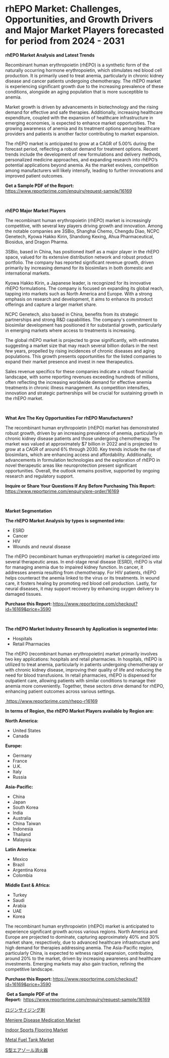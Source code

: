 <p><h1>rhEPO Market: Challenges, Opportunities, and Growth Drivers and Major Market Players forecasted for period from 2024 - 2031</h1></p><p><strong>rhEPO Market Analysis and Latest Trends</strong></p>
<p><p>Recombinant human erythropoietin (rhEPO) is a synthetic form of the naturally occurring hormone erythropoietin, which stimulates red blood cell production. It is primarily used to treat anemia, particularly in chronic kidney disease and cancer patients undergoing chemotherapy. The rhEPO market is experiencing significant growth due to the increasing prevalence of these conditions, alongside an aging population that is more susceptible to anemia.</p><p>Market growth is driven by advancements in biotechnology and the rising demand for effective and safe therapies. Additionally, increasing healthcare expenditure, coupled with the expansion of healthcare infrastructure in emerging economies, is expected to enhance market opportunities. The growing awareness of anemia and its treatment options among healthcare providers and patients is another factor contributing to market expansion.</p><p>The rhEPO market is anticipated to grow at a CAGR of 5.00% during the forecast period, reflecting a robust demand for treatment options. Recent trends include the development of new formulations and delivery methods, personalized medicine approaches, and expanding research into rhEPO’s potential applications beyond anemia. As the market evolves, competition among manufacturers will likely intensify, leading to further innovations and improved patient outcomes.</p></p>
<p><strong>Get a Sample PDF of the Report:&nbsp;</strong> <a href="https://www.reportprime.com/enquiry/request-sample/16169">https://www.reportprime.com/enquiry/request-sample/16169</a></p>
<p>&nbsp;</p>
<p><strong>rhEPO Major Market Players</strong></p>
<p><p>The recombinant human erythropoietin (rhEPO) market is increasingly competitive, with several key players driving growth and innovation. Among the notable companies are 3SBio, Shanghai Chemo, Chengdu Diao, NCPC Genetech, Kyowa Hakko Kirin, Shandong Kexing, Ahua Pharmaceutical, Biosidus, and Dragon Pharma.</p><p>3SBio, based in China, has positioned itself as a major player in the rhEPO space, valued for its extensive distribution network and robust product portfolio. The company has reported significant revenue growth, driven primarily by increasing demand for its biosimilars in both domestic and international markets.</p><p>Kyowa Hakko Kirin, a Japanese leader, is recognized for its innovative rhEPO formulations. The company is focused on expanding its global reach, tapping into markets such as North America and Europe. With a strong emphasis on research and development, it aims to enhance its product offerings and capture a larger market share.</p><p>NCPC Genetech, also based in China, benefits from its strategic partnerships and strong R&D capabilities. The company's commitment to biosimilar development has positioned it for substantial growth, particularly in emerging markets where access to treatments is increasing.</p><p>The global rhEPO market is projected to grow significantly, with estimates suggesting a market size that may reach several billion dollars in the next few years, propelled by rising incidences of chronic diseases and aging populations. This growth presents opportunities for the listed companies to expand their market presence and invest in new therapeutics.</p><p>Sales revenue specifics for these companies indicate a robust financial landscape, with some reporting revenues exceeding hundreds of millions, often reflecting the increasing worldwide demand for effective anemia treatments in chronic illness management. As competition intensifies, innovation and strategic partnerships will be crucial for sustaining growth in the rhEPO market.</p></p>
<p>&nbsp;</p>
<p><strong>What Are The Key Opportunities For rhEPO Manufacturers?</strong></p>
<p><p>The recombinant human erythropoietin (rhEPO) market has demonstrated robust growth, driven by an increasing prevalence of anemia, particularly in chronic kidney disease patients and those undergoing chemotherapy. The market was valued at approximately $7 billion in 2022 and is projected to grow at a CAGR of around 6% through 2030. Key trends include the rise of biosimilars, which are enhancing access and affordability. Additionally, advancements in formulation technologies and the exploration of rhEPO in novel therapeutic areas like neuroprotection present significant opportunities. Overall, the outlook remains positive, supported by ongoing research and regulatory support.</p></p>
<p><strong>Inquire or Share Your Questions If Any Before Purchasing This Report:</strong> <a href="https://www.reportprime.com/enquiry/pre-order/16169">https://www.reportprime.com/enquiry/pre-order/16169</a></p>
<p>&nbsp;</p>
<p><strong>Market Segmentation</strong></p>
<p><strong>The rhEPO Market Analysis by types is segmented into:</strong></p>
<p><ul><li>ESRD</li><li>Cancer</li><li>HIV</li><li>Wounds and neural disease</li></ul></p>
<p><p>The rhEPO (recombinant human erythropoietin) market is categorized into several therapeutic areas. In end-stage renal disease (ESRD), rhEPO is vital for managing anemia due to impaired kidney function. In cancer, it addresses anemia resulting from chemotherapy. For HIV patients, rhEPO helps counteract the anemia linked to the virus or its treatments. In wound care, it fosters healing by promoting red blood cell production. Lastly, for neural diseases, it may support recovery by enhancing oxygen delivery to damaged tissues.</p></p>
<p><strong>Purchase this Report:&nbsp;</strong><a href="https://www.reportprime.com/checkout?id=16169&price=3590">https://www.reportprime.com/checkout?id=16169&price=3590</a></p>
<p>&nbsp;</p>
<p><strong>The rhEPO Market Industry Research by Application is segmented into:</strong></p>
<p><ul><li>Hospitals</li><li>Retail Pharmacies</li></ul></p>
<p><p>The rhEPO (recombinant human erythropoietin) market primarily involves two key applications: hospitals and retail pharmacies. In hospitals, rhEPO is utilized to treat anemia, particularly in patients undergoing chemotherapy or with chronic kidney disease, improving their quality of life and reducing the need for blood transfusions. In retail pharmacies, rhEPO is dispensed for outpatient care, allowing patients with similar conditions to manage their anemia more conveniently. Together, these sectors drive demand for rhEPO, enhancing patient outcomes across various settings.</p></p>
<p><a href="https://www.reportprime.com/rhepo-r16169">&nbsp;https://www.reportprime.com/rhepo-r16169</a></p>
<p><strong>In terms of Region, the rhEPO Market Players available by Region are:</strong></p>
<p>
    <p> <strong> North America: </strong>
        <ul>
            <li>United States</li>
            <li>Canada</li>
        </ul>
        </p> 
    <p> <strong> Europe: </strong>
        <ul>
            <li>Germany</li>
            <li>France</li>
            <li>U.K.</li>
            <li>Italy</li>
            <li>Russia</li>
        </ul>
        </p> 
    <p> <strong> Asia-Pacific: </strong>
        <ul>
            <li>China</li>
            <li>Japan</li>
            <li>South Korea</li>
            <li>India</li>
            <li>Australia</li>
            <li>China Taiwan</li>
            <li>Indonesia</li>
            <li>Thailand</li>
            <li>Malaysia</li>
        </ul>
        </p> 
    <p> <strong> Latin America: </strong>
        <ul>
            <li>Mexico</li>
            <li>Brazil</li>
            <li>Argentina Korea</li>
            <li>Colombia</li>
        </ul>
        </p> 
    <p> <strong> Middle East & Africa: </strong>
        <ul>
            <li>Turkey</li>
            <li>Saudi</li>
            <li>Arabia</li>
            <li>UAE</li>
            <li>Korea</li>
        </ul>
    </p>
    </p>
<p><p>The recombinant human erythropoietin (rhEPO) market is anticipated to experience significant growth across various regions. North America and Europe are projected to dominate, capturing approximately 40% and 30% market share, respectively, due to advanced healthcare infrastructure and high demand for therapies addressing anemia. The Asia-Pacific region, particularly China, is expected to witness rapid expansion, contributing around 20% to the market, driven by increasing awareness and healthcare investments. Emerging markets may also gain traction, refining the competitive landscape.</p></p>
<p><strong>Purchase this Report: </strong><a href="https://www.reportprime.com/checkout?id=16169&price=3590">https://www.reportprime.com/checkout?id=16169&price=3590</a></p>
<p>&nbsp;<strong>Get a Sample PDF of the Report:&nbsp;&nbsp;</strong><a href="https://www.reportprime.com/enquiry/request-sample/16169">https://www.reportprime.com/enquiry/request-sample/16169</a></p>
<p><strong></strong></p>
<p><p><a href="https://medium.com/@efrainhaley_37009/%E3%83%AD%E3%82%B8%E3%83%B3%E3%82%B5%E3%82%A4%E3%82%BA%E5%89%A4%E5%B8%82%E5%A0%B4%E8%A6%8F%E6%A8%A1%E3%81%AF%E5%B9%B4%E5%B9%B3%E5%9D%87%E6%88%90%E9%95%B7%E7%8E%8712-3-%E3%81%A7%E6%88%90%E9%95%B7%E3%81%97%E3%81%A6%E3%81%8A%E3%82%8A-%E6%9C%AC%E5%A0%B1%E5%91%8A%E6%9B%B8%E3%81%A7%E3%81%AF%E5%B8%82%E5%A0%B4%E3%82%BB%E3%82%B0%E3%83%A1%E3%83%B3%E3%83%86%E3%83%BC%E3%82%B7%E3%83%A7%E3%83%B3-%E6%88%90%E9%95%B7%E5%88%86%E6%9E%90-2024%E5%B9%B4%E3%81%8B%E3%82%892031%E5%B9%B4%E3%81%AE%E4%BA%88%E6%B8%AC%E3%81%AB%E3%81%A4%E3%81%84%E3%81%A6%E8%AA%AC%E6%98%8E%E3%81%97%E3%81%A6%E3%81%84%E3%81%BE%E3%81%99-637d3b9c97df?postPublishedType=initial">ロジンサイジング剤</a></p><p><a href="https://www.linkedin.com/pulse/unveiling-market-trends-global-meniere-disease-medication-growth-p2uoc?trackingId=kyu0HRAjQley9R8zDE0x9w%3D%3D">Meniere Disease Medication Market</a></p><p><a href="https://www.linkedin.com/pulse/strategic-market-insights-global-indoor-sports-flooring-2024-k0j1f?trackingId=mJmzCpTFTTWTu4l4XqhVKQ%3D%3D">Indoor Sports Flooring Market</a></p><p><a href="https://issuu.com/reportprime-2/docs/metal-fuel-tank-market-size-2030.pp_5bf9aafac269ad">Metal Fuel Tank Market</a></p><p><a href="https://medium.com/@efrainhaley_37009/s%E3%82%BF%E3%82%A4%E3%83%97%E3%82%A8%E3%82%A2%E3%83%AD%E3%82%BE%E3%83%AB%E6%B6%88%E7%81%AB%E5%99%A8%E5%B8%82%E5%A0%B4%E8%AA%BF%E6%9F%BB%E5%A0%B1%E5%91%8A%E6%9B%B8-2031%E5%B9%B4%E3%81%BE%E3%81%A7%E3%81%AE%E5%B8%82%E5%A0%B4%E8%A6%8F%E6%A8%A1%E3%81%A8%E5%8F%8E%E7%9B%8A%E5%88%86%E6%9E%90%E3%82%92%E6%8E%A2%E3%82%8B-4-9-%E3%81%AEcagr%E3%82%92%E3%82%AB%E3%83%90%E3%83%BC%E3%81%97%E3%81%9F185%E3%83%9A%E3%83%BC%E3%82%B8%E3%81%AE%E5%A0%B1%E5%91%8A%E6%9B%B8%E3%81%A7%E3%81%99-0c009bba06eb?postPublishedType=initial">S型エアゾール消火器</a></p></p>